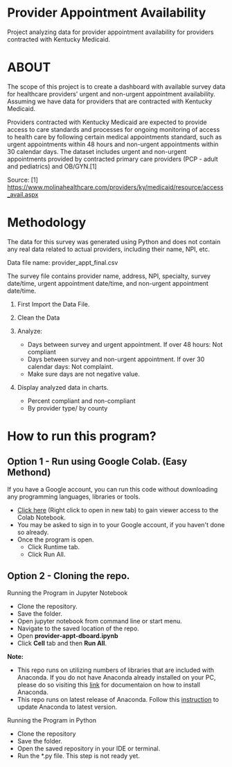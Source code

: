 # Provider Appointment Availability
Project analyzing data for provider appointment availability for providers contracted with Kentucky Medicaid.

# ABOUT

The scope of this project is to create a dashboard with available survey data for healthcare providers' urgent and non-urgent appointment availability. Assuming we have data for providers that are contracted with Kentucky Medicaid.

Providers contracted with Kentucky Medicaid are expected to provide access to care standards and processes for ongoing monitoring of access to health care by following certain medical appointments standard, such as urgent appointments within 48 hours and non-urgent appointments within 30 calendar days. The dataset includes urgent and non-urgent appointments provided by contracted primary care providers (PCP - adult and pediatrics) and OB/GYN.[1]

Source:
[1] https://www.molinahealthcare.com/providers/ky/medicaid/resource/access_avail.aspx

# Methodology

The data for this survey was generated using Python and does not contain any real data related to actual providers, including their name, NPI, etc.

Data file name: provider_appt_final.csv

The survey file contains provider name, address, NPI, specialty, survey date/time, urgent appointment date/time, and non-urgent appointment date/time.

1. First Import the Data File.

2. Clean the Data

3. Analyze:
	- Days between survey and urgent appointment. If over 48 hours: Not compliant
	- Days between survey and non-urgent appointment. If over 30 calendar days: Not complaint.
	- Make sure days are not negative value.

4. Display analyzed data in charts.
	- Percent compliant and non-compliant
	- By provider type/ by county

# How to run this program?

## Option 1 - Run using Google Colab. (Easy Methond)

If you have a Google account, you can run this code without downloading any programming languages, libraries or tools.

- [Click here](https://colab.research.google.com/drive/1uCSCyeXRORfSInxh6h_mSAu-DKkG1BUb?usp=sharing) (Right click to open in new tab) to gain viewer access to the Colab Notebook.
- You may be asked to sign in to your Google account, if you haven't done so already.
- Once the program is open.
    - Click Runtime tab.
    - Click Run All.
    
## Option 2 - Cloning the repo.

Running the Program in Jupyter Notebook
- Clone the repository.
- Save the folder.
- Open jupyter notebook from command line or start menu.
- Navigate to the saved location of the repo.
- Open **provider-appt-dboard.ipynb**
- Click **Cell** tab and then **Run All**.

**Note:**
- This repo runs on utilizing numbers of libraries that are included with Anaconda. If you do not have Anaconda already installed on your PC, please do so visiting this [link](https://docs.anaconda.com/anaconda/install/index.html) for documentaion on how to install Anaconda.
- This repo runs on latest release of Anaconda. Follow this [instruction](https://docs.anaconda.com/anaconda/install/update-version/) to update Anaconda to latest version.

Running the Program in Python
- Clone the repository
- Save the folder.
- Open the saved repository in your IDE or terminal.
- Run the *.py file. This step is not ready yet.